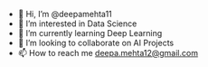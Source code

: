 - 👋 Hi, I’m @deepamehta11
- 👀 I’m interested in Data Science
- 🌱 I’m currently learning Deep Learning
- 💞️ I’m looking to collaborate on AI Projects
- 📫 How to reach me deepa.mehta12@gmail.com

<!---
deepamehta11/deepamehta11 is a ✨ special ✨ repository because its `README.md` (this file) appears on your GitHub profile.
You can click the Preview link to take a look at your changes.
--->
